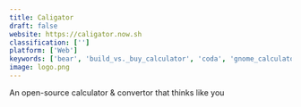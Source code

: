 ```yaml
---
title: Caligator
draft: false 
website: https://caligator.now.sh
classification: ['']
platform: ['Web']
keywords: ['bear', 'build_vs._buy_calculator', 'coda', 'gnome_calculator', 'google', 'jama_connect', 'knightos', 'nasc', 'nimble', 'numi', 'qalculate!', 'reactivepad', 'realcalc_scientific_calculator', 'sharp_world_clock', 'simpleator', 'soulver_3_for_mac', 'speq_mathematics', 'speedcrunch', 'wolframalpha']
image: logo.png
---
```

An open-source calculator & convertor that thinks like you